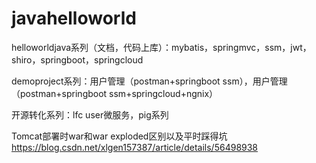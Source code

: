 ﻿# javahelloworld
helloworldjava系列（文档，代码上库）：mybatis，springmvc，ssm，jwt，shiro，springboot，springcloud

demoproject系列：用户管理（postman+springboot ssm），用户管理（postman+springboot ssm+springcloud+ngnix）

开源转化系列：lfc user微服务，pig系列

Tomcat部署时war和war exploded区别以及平时踩得坑
https://blog.csdn.net/xlgen157387/article/details/56498938
